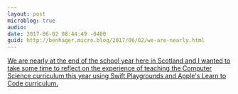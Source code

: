 ```yaml
---
layout: post
microblog: true
audio: 
date: 2017-06-02 08:44:49 -0400
guid: http://benhager.micro.blog/2017/06/02/we-are-nearly.html
---
```

[We are nearly at the end of the school year here in Scotland and I wanted to take some time to reflect on the experience of teaching the Computer Science curriculum this year using Swift Playgrounds and Apple's Learn to Code curriculum.](http://www.speirs.org/blog/2017/6/1/a-year-of-teaching-swift)
